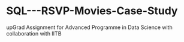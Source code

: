 # SQL---RSVP-Movies-Case-Study
upGrad Assignment for Advanced Programme in Data Science with collaboration with IITB 
